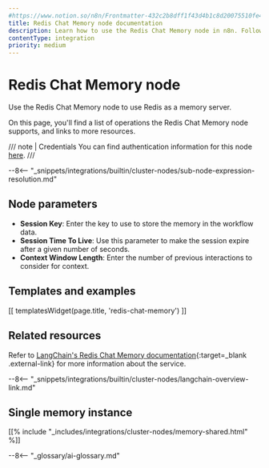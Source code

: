 ```yaml
---
#https://www.notion.so/n8n/Frontmatter-432c2b8dff1f43d4b1c8d20075510fe4
title: Redis Chat Memory node documentation
description: Learn how to use the Redis Chat Memory node in n8n. Follow technical documentation to integrate Redis Chat Memory node into your workflows.
contentType: integration
priority: medium
---
```


# Redis Chat Memory node

Use the Redis Chat Memory node to use Redis as a memory server.

On this page, you'll find a list of operations the Redis Chat Memory node supports, and links to more resources.

/// note | Credentials
You can find authentication information for this node [here](/integrations/builtin/credentials/redis/).
///

--8<-- "_snippets/integrations/builtin/cluster-nodes/sub-node-expression-resolution.md"

## Node parameters

* **Session Key**: Enter the key to use to store the memory in the workflow data.
* **Session Time To Live**: Use this parameter to make the session expire after a given number of seconds.
* **Context Window Length**: Enter the number of previous interactions to consider for context.

## Templates and examples

<!-- see https://www.notion.so/n8n/Pull-in-templates-for-the-integrations-pages-37c716837b804d30a33b47475f6e3780 -->
[[ templatesWidget(page.title, 'redis-chat-memory') ]]

## Related resources

Refer to [LangChain's Redis Chat Memory documentation](https://js.langchain.com/docs/integrations/memory/redis){:target=_blank .external-link} for more information about the service.

--8<-- "_snippets/integrations/builtin/cluster-nodes/langchain-overview-link.md"

## Single memory instance

[[% include "_includes/integrations/cluster-nodes/memory-shared.html" %]]

--8<-- "_glossary/ai-glossary.md"
